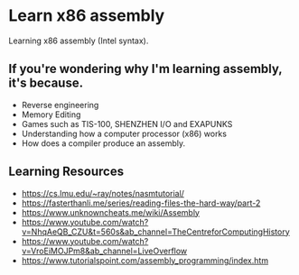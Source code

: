 # Learn x86 assembly
Learning x86 assembly (Intel syntax).

## If you're wondering why I'm learning assembly, it's because.
- Reverse engineering
- Memory Editing
- Games such as TIS-100, SHENZHEN I/O and EXAPUNKS
- Understanding how a computer processor (x86) works
- How does a compiler produce an assembly.

## Learning Resources
- https://cs.lmu.edu/~ray/notes/nasmtutorial/
- https://fasterthanli.me/series/reading-files-the-hard-way/part-2
- https://www.unknowncheats.me/wiki/Assembly
- https://www.youtube.com/watch?v=NhqAeQB_CZU&t=560s&ab_channel=TheCentreforComputingHistory
- https://www.youtube.com/watch?v=VroEiMOJPm8&ab_channel=LiveOverflow
- https://www.tutorialspoint.com/assembly_programming/index.htm
